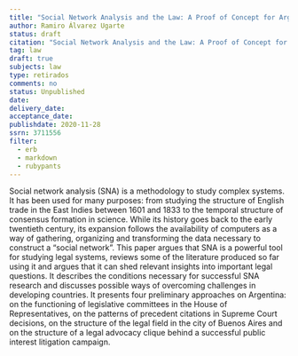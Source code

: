 ```yaml
---
title: "Social Network Analysis and the Law: A Proof of Concept for Argentina"
author: Ramiro Álvarez Ugarte
status: draft
citation: "Social Network Analysis and the Law: A Proof of Concept for Argentina (Working paper)"
tag: law
draft: true
subjects: law
type: retirados
comments: no
status: Unpublished
date: 
delivery_date: 
acceptance_date: 
publishdate: 2020-11-28
ssrn: 3711556
filter:
  - erb
  - markdown
  - rubypants
---
```


Social network analysis (SNA) is a methodology to study complex systems. It has been used for many purposes: from studying the structure of English trade in the East Indies between 1601 and 1833 to the temporal structure of consensus formation in science. While its history goes back to the early twentieth century, its expansion follows the availability of computers as a way of gathering, organizing and transforming the data necessary to construct a “social network”. This paper argues that SNA is a powerful tool for studying legal systems, reviews some of the literature produced so far using it and argues that it can shed relevant insights into important legal questions. It describes the conditions necessary for successful SNA research and discusses possible ways of overcoming challenges in developing countries. It presents four preliminary approaches on Argentina: on the functioning of legislative committees in the House of Representatives, on the patterns of precedent citations in Supreme Court decisions, on the structure of the legal field in the city of Buenos Aires and on the structure of a legal advocacy clique behind a successful public interest litigation campaign.